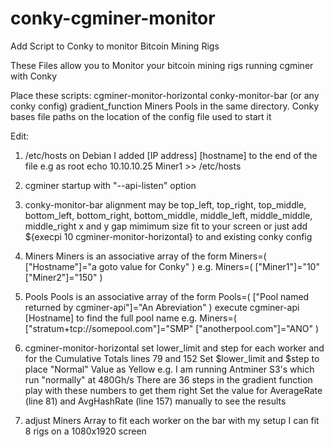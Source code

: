 # conky-cgminer-monitor
Add Script to Conky to monitor Bitcoin Mining Rigs

These Files allow you to Monitor your bitcoin mining rigs running
cgminer with Conky 

Place these scripts:
 cgminer-monitor-horizontal
 conky-monitor-bar  (or any conky config)
 gradient_function
 Miners
 Pools
in the same directory. Conky bases file paths on the location of
the config file used to start it

Edit:

1) /etc/hosts
   on Debian I added [IP address] [hostname] to the end of the file
   e.g as root echo 10.10.10.25 Miner1 >> /etc/hosts

2) cgminer startup with "--api-listen" option

3) conky-monitor-bar
    alignment may be top_left, top_right, top_middle,
     bottom_left, bottom_right, bottom_middle,
     middle_left, middle_middle, middle_right
    x and y gap
    mimimum size fit to your screen
    or just add ${execpi 10 cgminer-monitor-horizontal} to and existing conky config
    
4) Miners
   Miners is an associative array of the form
   Miners=( ["Hostname"]="a goto value for Conky" )
    e.g. 
     Miners=( ["Miner1"]="10" ["Miner2"]="150" )

5) Pools
   Pools is an associative array of the form
   Pools=( ["Pool named returned by cgminer-api"]="An Abreviation" )
   execute cgminer-api [Hostname] to find the full pool name
    e.g. 
     Miners=( ["stratum+tcp://somepool.com"]="SMP" ["anotherpool.com"]="ANO" )

6) cgminer-monitor-horizontal
   set lower_limit and step for each worker and for 
   the Cumulative Totals  lines 79 and 152
   Set $lower_limit and $step to place "Normal" Value as Yellow
   e.g. I am running Antminer S3's which run "normally" at 480Gh/s
        There are 36 steps in the gradient function
        play with these numbers to get them right
        Set the value for AverageRate (line 81) and AvgHashRate
        (line 157) manually to see the results
  
7) adjust Miners Array to fit each worker on the bar 
    with my setup I can fit 8  rigs on a 1080x1920 screen
